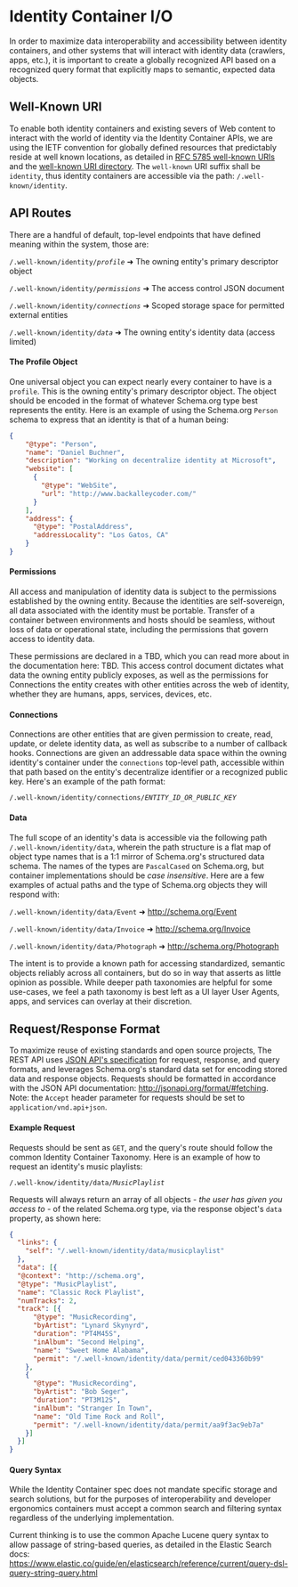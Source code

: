 # Identity Container I/O

In order to maximize data interoperability and accessibility between identity containers, and other systems that will interact with identity data (crawlers, apps, etc.), it is important to create a globally recognized API based on a recognized query format that explicitly maps to semantic, expected data objects.

## Well-Known URI

To enable both identity containers and existing severs of Web content to interact with the world of identity via the Identity Container APIs, we are using the IETF convention for globally defined resources that predictably reside at well known locations, as detailed in [RFC 5785 well-known URIs][13f07ee0] and the [well-known URI directory][6cc282d2]. The `well-known` URI suffix shall be `identity`, thus identity containers are accessible via the path: `/.well-known/identity`.

## API Routes

There are a handful of default, top-level endpoints that have defined meaning within the system, those are:

  `/.well-known/identity/`*`profile`* ➜ The owning entity's primary descriptor object

  `/.well-known/identity/`*`permissions`* ➜ The access control JSON document

  `/.well-known/identity/`*`connections`* ➜ Scoped storage space for permitted external entities

  `/.well-known/identity/`*`data`* ➜ The owning entity's identity data (access limited)

#### The Profile Object

One universal object you can expect nearly every container to have is a `profile`. This is the owning entity's primary descriptor object. The object should be encoded in the format of whatever Schema.org type best represents the entity. Here is an example of using the Schema.org `Person` schema to express that an identity is that of a human being:

```json
{
    "@type": "Person",
    "name": "Daniel Buchner",
    "description": "Working on decentralize identity at Microsoft",
    "website": [
      {
        "@type": "WebSite",
        "url": "http://www.backalleycoder.com/"
      }
    ],
    "address": {
      "@type": "PostalAddress",
      "addressLocality": "Los Gatos, CA"      
    }
}
```

#### Permissions

All access and manipulation of identity data is subject to the permissions established by the owning entity. Because the identities are self-sovereign, all data associated with the identity must be portable. Transfer of a container between environments and hosts should be seamless, without loss of data or operational state, including the permissions that govern access to identity data.

These permissions are declared in a TBD, which you can read more about in the documentation here: TBD. This access control document dictates what data the owning entity publicly exposes, as well as the permissions for Connections the entity creates with other entities across the web of identity, whether they are humans, apps, services, devices, etc.

#### Connections

Connections are other entities that are given permission to create, read, update, or delete identity data, as well as subscribe to a number of callback hooks. Connections are given an addressable data space within the owning identity's container under the `connections` top-level path, accessible within that path based on the entity's decentralize identifier or a recognized public key. Here's an example of the path format:

`/.well-known/identity/connections/`*`ENTITY_ID_OR_PUBLIC_KEY`*

#### Data

The full scope of an identity's data is accessible via the following path `/.well-known/identity/data`, wherein the path structure is a flat map of object type names that is a 1:1 mirror of Schema.org's structured data schema. The names of the types are `PascalCased` on Schema.org, but container implementations should be *case insensitive*. Here are a few examples of actual paths and the type of Schema.org objects they will respond with:

`/.well-known/identity/data/Event` ➜ http://schema.org/Event

`/.well-known/identity/data/Invoice` ➜ http://schema.org/Invoice

`/.well-known/identity/data/Photograph` ➜ http://schema.org/Photograph

The intent is to provide a known path for accessing standardized, semantic objects reliably across all containers, but do so in way that asserts as little opinion as possible. While deeper path taxonomies are helpful for some use-cases, we feel a path taxonomy is best left as a UI layer User Agents, apps, and services can overlay at their discretion.

## Request/Response Format

To maximize reuse of existing standards and open source projects, The REST API uses [JSON API's specification][2773b365] for request, response, and query formats, and leverages Schema.org's standard data set for encoding stored data and response objects. Requests should be formatted in accordance with the JSON API documentation: http://jsonapi.org/format/#fetching. Note: the `Accept` header parameter for requests should be set to `application/vnd.api+json`.

#### Example Request

Requests should be sent as `GET`, and the query's route should follow the common Identity Container Taxonomy. Here is an example of how to request an identity's music playlists:

`/.well-know/identity/data/`*`MusicPlaylist`*

Requests will always return an array of all objects - *the user has given you access to* - of the related Schema.org type, via the response object's `data` property, as shown here:

```json
{
  "links": {
    "self": "/.well-known/identity/data/musicplaylist"
  },
  "data": [{
  "@context": "http://schema.org",
  "@type": "MusicPlaylist",
  "name": "Classic Rock Playlist",
  "numTracks": 2,
  "track": [{
      "@type": "MusicRecording",
      "byArtist": "Lynard Skynyrd",
      "duration": "PT4M45S",
      "inAlbum": "Second Helping",
      "name": "Sweet Home Alabama",
      "permit": "/.well-known/identity/data/permit/ced043360b99"
    },
    {
      "@type": "MusicRecording",
      "byArtist": "Bob Seger",
      "duration": "PT3M12S",
      "inAlbum": "Stranger In Town",
      "name": "Old Time Rock and Roll",
      "permit": "/.well-known/identity/data/permit/aa9f3ac9eb7a"
    }]
  }]
}
```

#### Query Syntax

While the Identity Container spec does not mandate specific storage and search solutions, but for the purposes of interoperability and developer ergonomics containers must accept a common search and filtering syntax regardless of the underlying implementation.

Current thinking is to use the common Apache Lucene query syntax to allow passage of string-based queries, as detailed in the Elastic Search docs: https://www.elastic.co/guide/en/elasticsearch/reference/current/query-dsl-query-string-query.html


  [13f07ee0]: https://tools.ietf.org/html/rfc5785 "IETF well-know URIs"
  [6cc282d2]: https://www.ietf.org/assignments/well-known-uris/well-known-uris.xml "well-known URI Directory"
  [2773b365]: http://jsonapi.org/format/ "JSON API Spec"
